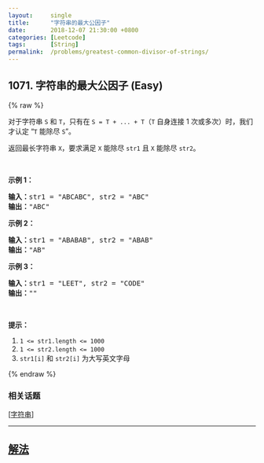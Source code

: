 ```yaml
---
layout:     single
title:      "字符串的最大公因子"
date:       2018-12-07 21:30:00 +0800
categories: [Leetcode]
tags:       [String]
permalink:  /problems/greatest-common-divisor-of-strings/
---
```


## 1071. 字符串的最大公因子 (Easy)

{% raw %}

<p>对于字符串 <code>S</code> 和 <code>T</code>，只有在 <code>S = T + ... + T</code>（<code>T</code> 自身连接 1 次或多次）时，我们才认定 “<code>T</code> 能除尽 <code>S</code>”。</p>

<p>返回最长字符串 <code>X</code>，要求满足 <code>X</code> 能除尽 <code>str1</code> 且 <code>X</code> 能除尽 <code>str2</code>。</p>

<p> </p>

<p><strong>示例 1：</strong></p>

<pre>
<strong>输入：</strong>str1 = "ABCABC", str2 = "ABC"
<strong>输出：</strong>"ABC"
</pre>

<p><strong>示例 2：</strong></p>

<pre>
<strong>输入：</strong>str1 = "ABABAB", str2 = "ABAB"
<strong>输出：</strong>"AB"
</pre>

<p><strong>示例 3：</strong></p>

<pre>
<strong>输入：</strong>str1 = "LEET", str2 = "CODE"
<strong>输出：</strong>""
</pre>

<p> </p>

<p><strong>提示：</strong></p>

<ol>
	<li><code>1 <= str1.length <= 1000</code></li>
	<li><code>1 <= str2.length <= 1000</code></li>
	<li><code>str1[i]</code> 和 <code>str2[i]</code> 为大写英文字母</li>
</ol>

{% endraw %}

### 相关话题
  [[字符串](https://github.com/openset/leetcode/tree/master/tag/string/README.md)]

---

## [解法](https://github.com/openset/leetcode/tree/master/problems/greatest-common-divisor-of-strings)
